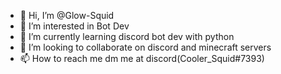 - 👋 Hi, I’m @Glow-Squid
- 👀 I’m interested in Bot Dev
- 🌱 I’m currently learning discord bot dev with python
- 💞️ I’m looking to collaborate on discord and minecraft servers
- 📫 How to reach me dm me at discord(Cooler_Squid#7393)

<!---
Glow-Squid/Glow-Squid is a ✨ special ✨ repository because its `README.md` (this file) appears on your GitHub profile.
You can click the Preview link to take a look at your changes.
--->
